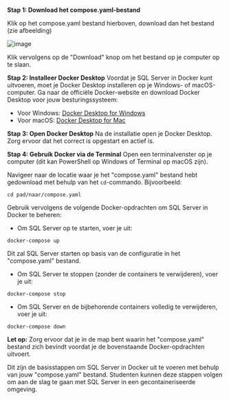 **Stap 1: Download het compose.yaml-bestand**

Klik op het compose.yaml bestand hierboven, download dan het bestand (zie afbeelding)

![image](https://i.imgur.com/7h1X4Xt.png)


Klik vervolgens op de "Download" knop om het bestand op je computer op te slaan.

**Stap 2: Installeer Docker Desktop**
Voordat je SQL Server in Docker kunt uitvoeren, moet je Docker Desktop installeren op je Windows- of macOS-computer. Ga naar de officiële Docker-website en download Docker Desktop voor jouw besturingssysteem:

- Voor Windows: [Docker Desktop for Windows](https://docs.docker.com/desktop/install/windows-install/)
- Voor macOS: [Docker Desktop for Mac](https://docs.docker.com/desktop/install/mac-install/)

**Stap 3: Open Docker Desktop**
Na de installatie open je Docker Desktop. Zorg ervoor dat het correct is opgestart en actief is.

**Stap 4: Gebruik Docker via de Terminal**
Open een terminalvenster op je computer (dit kan PowerShell op Windows of Terminal op macOS zijn).

Navigeer naar de locatie waar je het "compose.yaml" bestand hebt gedownload met behulp van het `cd`-commando. Bijvoorbeeld:

```
cd pad/naar/compose.yaml
```

Gebruik vervolgens de volgende Docker-opdrachten om SQL Server in Docker te beheren:

- Om SQL Server op te starten, voer je uit:

```
docker-compose up
```

Dit zal SQL Server starten op basis van de configuratie in het "compose.yaml" bestand.

- Om SQL Server te stoppen (zonder de containers te verwijderen), voer je uit:

```
docker-compose stop
```

- Om SQL Server en de bijbehorende containers volledig te verwijderen, voer je uit:

```
docker-compose down
```

**Let op:** Zorg ervoor dat je in de map bent waarin het "compose.yaml" bestand zich bevindt voordat je de bovenstaande Docker-opdrachten uitvoert.

Dit zijn de basisstappen om SQL Server in Docker uit te voeren met behulp van jouw "compose.yaml" bestand. Studenten kunnen deze stappen volgen om aan de slag te gaan met SQL Server in een gecontaineriseerde omgeving.








